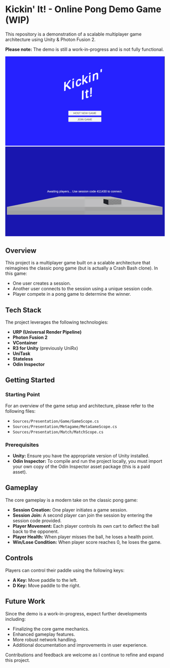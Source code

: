 ﻿# Kickin' It! - Online Pong Demo Game (WIP)

This repository is a demonstration of a scalable multiplayer game architecture using Unity & Photon Fusion 2.

**Please note:** The demo is still a work-in-progress and is not fully functional.

![Metagame Screenshot](Markdown/metagame.png)
![Match Screenshot](Markdown/match.png)

## Overview

This project is a multiplayer game built on a scalable architecture that reimagines the classic pong game (but is 
actually a Crash Bash clone).
In this game:
- One user creates a session.
- Another user connects to the session using a unique session code.
- Player compete in a pong game to determine the winner.

## Tech Stack

The project leverages the following technologies:
- **URP (Universal Render Pipeline)**
- **Photon Fusion 2**
- **VContainer**
- **R3 for Unity** (previously UniRx)
- **UniTask**
- **Stateless**
- **Odin Inspector**

## Getting Started

### Starting Point

For an overview of the game setup and architecture, please refer to the following files:
- `Sources/Presentation/Game/GameScope.cs`
- `Sources/Presentation/Metagame/MetaGameScope.cs`
- `Sources/Presentation/Match/MatchScope.cs`

### Prerequisites

- **Unity:** Ensure you have the appropriate version of Unity installed.
- **Odin Inspector:** To compile and run the project locally, you must import your own copy of the Odin Inspector asset package (this is a paid asset).

## Gameplay

The core gameplay is a modern take on the classic pong game:
- **Session Creation:** One player initiates a game session.
- **Session Join:** A second player can join the session by entering the session code provided.
- **Player Movement:** Each player controls its own cart to deflect the ball back to the opponent.
- **Player Health:** When player misses the ball, he loses a health point.
- **Win/Lose Condition:** When player score reaches 0, he loses the game.

## Controls

Players can control their paddle using the following keys:
- **A Key:** Move paddle to the left.
- **D Key:** Move paddle to the right.

## Future Work

Since the demo is a work-in-progress, expect further developments including:
- Finalizing the core game mechanics.
- Enhanced gameplay features.
- More robust network handling.
- Additional documentation and improvements in user experience.

Contributions and feedback are welcome as I continue to refine and expand this project.